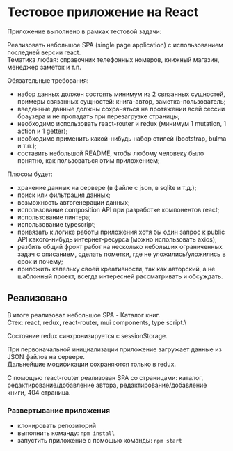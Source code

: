 # Тестовое приложение на React

Приложение выполнено в рамках тестовой задачи:

Реализовать небольшое SPA (single page application) с использованием последней версии react.\
Тематика любая: справочник телефонных номеров, книжный магазин, менеджер заметок и т.п.

Обязательные требования:

 - набор данных должен состоять минимум из 2 связанных сущностей, примеры связанных сущностей: книга-автор, заметка-пользователь;
 - введенные данные должны сохраняться на протяжении всей сессии браузера и не пропадать при перезагрузке страницы;
 - необходимо использовать react-router и redux (минимум 1 mutation, 1 action и 1 getter);
 - необходимо применить какой-нибудь набор стилей (bootstrap, bulma и т.п.);
 - составить небольшой README, чтобы любому человеку было понятно, как пользоваться этим приложением;

Плюсом будет:

 - хранение данных на сервере (в файле с json, в sqlite и т.д.);
 - поиск или фильтрация данных;
 - возможность автогенерации данных;
 - использование composition API при разработке компонентов react;
 - использование линтера;
 - использование typescript;
 - привязать к логике работы приложения хотя бы один запрос к public API какого-нибудь интернет-ресурса (можно использовать axios);
 - разбить общий фронт работ на несколько небольших ограниченных задач с описанием, сделать пометки, где не уложились/уложились в срок и почему;
 - приложить капельку своей креативности, так как авторский, а не шаблонный проект, всегда интересней рассматривать и обсуждать.

## Реализовано

В итоге реализовал небольшое SPA - Каталог книг.\
Стек: react, redux, react-router, mui components, type script.\

Состояние redux синхронизируется с sessionStorage.

При первоначальной инициализации приложение загружает данные из JSON файлов на сервере.\
Дальнейшие модификации сохраняются только в redux.

С помощью react-router реализован SPA со страницами: каталог, редактирование/добавление автора, редактирование/добавление книги, 404 страница.

### Развертывание приложения

- клонировать репозиторий
- выполнить команду: `npm install`
- запустить приложение с помощью команды: `npm start`
